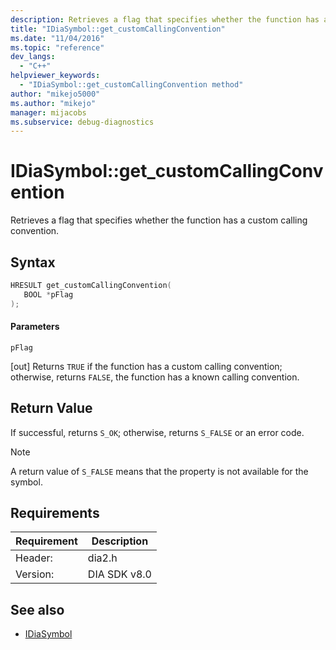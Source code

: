 ```yaml
---
description: Retrieves a flag that specifies whether the function has a custom calling convention.
title: "IDiaSymbol::get_customCallingConvention"
ms.date: "11/04/2016"
ms.topic: "reference"
dev_langs:
  - "C++"
helpviewer_keywords:
  - "IDiaSymbol::get_customCallingConvention method"
author: "mikejo5000"
ms.author: "mikejo"
manager: mijacobs
ms.subservice: debug-diagnostics
---
```


# IDiaSymbol::get_customCallingConvention

Retrieves a flag that specifies whether the function has a custom calling convention.

## Syntax

```C++
HRESULT get_customCallingConvention(
   BOOL *pFlag
);
```

#### Parameters
 `pFlag`

[out] Returns `TRUE` if the function has a custom calling convention; otherwise, returns `FALSE`, the function has a known calling convention.

## Return Value
 If successful, returns `S_OK`; otherwise, returns `S_FALSE` or an error code.

> [!NOTE]
> A return value of `S_FALSE` means that the property is not available for the symbol.

## Requirements

|Requirement|Description|
|-----------------|-----------------|
|Header:|dia2.h|
|Version:|DIA SDK v8.0|

## See also
- [IDiaSymbol](../../debugger/debug-interface-access/idiasymbol.md)
